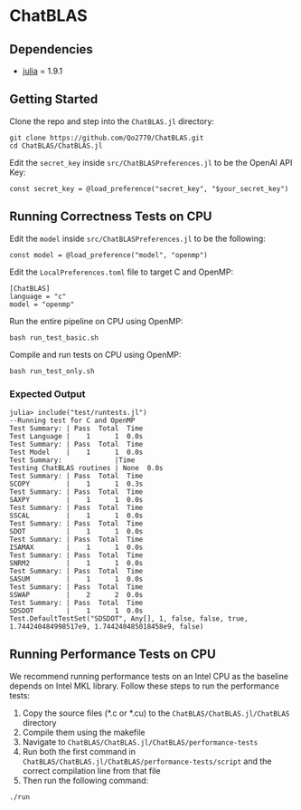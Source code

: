 # ChatBLAS

Dependencies
---

- [julia](https://julialang.org/) = 1.9.1

Getting Started
---

Clone the repo and step into the `ChatBLAS.jl` directory:

```
git clone https://github.com/Qo2770/ChatBLAS.git
cd ChatBLAS/ChatBLAS.jl
```

Edit the `secret_key` inside `src/ChatBLASPreferences.jl` to be the OpenAI API Key:
```
const secret_key = @load_preference("secret_key", "$your_secret_key")
```

Running Correctness Tests on CPU
---

Edit the `model` inside `src/ChatBLASPreferences.jl` to be the following:
```
const model = @load_preference("model", "openmp")
```

Edit the `LocalPreferences.toml` file to target C and OpenMP:
```
[ChatBLAS]
language = "c"
model = "openmp"
```
Run the entire pipeline on CPU using OpenMP:
```
bash run_test_basic.sh
```

Compile and run tests on CPU using OpenMP:
```
bash run_test_only.sh
```

### Expected Output
```
julia> include("test/runtests.jl")
--Running test for C and OpenMP
Test Summary: | Pass  Total  Time
Test Language |    1      1  0.0s
Test Summary: | Pass  Total  Time
Test Model    |    1      1  0.0s
Test Summary:             |Time
Testing ChatBLAS routines | None  0.0s
Test Summary: | Pass  Total  Time
SCOPY         |    1      1  0.3s
Test Summary: | Pass  Total  Time
SAXPY         |    1      1  0.0s
Test Summary: | Pass  Total  Time
SSCAL         |    1      1  0.0s
Test Summary: | Pass  Total  Time
SDOT          |    1      1  0.0s
Test Summary: | Pass  Total  Time
ISAMAX        |    1      1  0.0s
Test Summary: | Pass  Total  Time
SNRM2         |    1      1  0.0s
Test Summary: | Pass  Total  Time
SASUM         |    1      1  0.0s
Test Summary: | Pass  Total  Time
SSWAP         |    2      2  0.0s
Test Summary: | Pass  Total  Time
SDSDOT        |    1      1  0.0s
Test.DefaultTestSet("SDSDOT", Any[], 1, false, false, true, 1.744240484998517e9, 1.744240485018458e9, false)
```

Running Performance Tests on CPU
---

We recommend running performance tests on an Intel CPU as the baseline depends on Intel MKL library. Follow these steps to run the performance tests:
1. Copy the source files (*.c or *.cu) to the `ChatBLAS/ChatBLAS.jl/ChatBLAS` directory
2. Compile them using the makefile
3. Navigate to `ChatBLAS/ChatBLAS.jl/ChatBLAS/performance-tests`
4. Run both the first command in `ChatBLAS/ChatBLAS.jl/ChatBLAS/performance-tests/script` and the correct compilation line from that file
5. Then run the following command:
```
./run
```